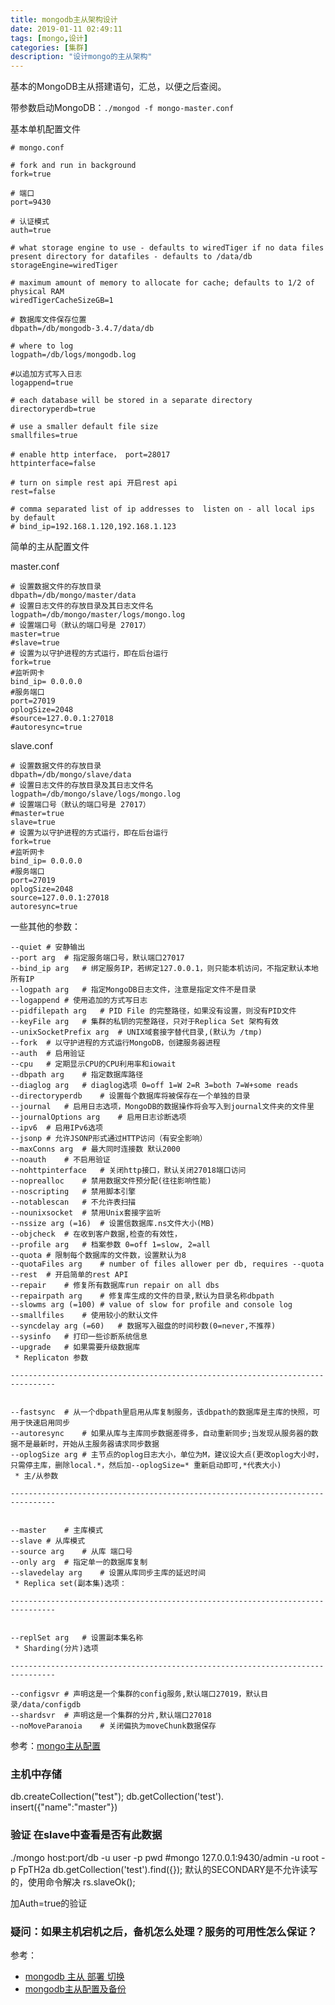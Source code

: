 ```yaml
---
title: mongodb主从架构设计
date: 2019-01-11 02:49:11
tags: [mongo,设计]
categories: [集群]
description: "设计mongo的主从架构"
---
```


基本的MongoDB主从搭建语句，汇总，以便之后查阅。
<!--more-->

带参数启动MongoDB：` ./mongod -f mongo-master.conf `


基本单机配置文件

```
# mongo.conf

# fork and run in background
fork=true

# 端口
port=9430

# 认证模式
auth=true

# what storage engine to use - defaults to wiredTiger if no data files present directory for datafiles - defaults to /data/db
storageEngine=wiredTiger

# maximum amount of memory to allocate for cache; defaults to 1/2 of physical RAM
wiredTigerCacheSizeGB=1

# 数据库文件保存位置
dbpath=/db/mongodb-3.4.7/data/db

# where to log
logpath=/db/logs/mongodb.log

#以追加方式写入日志
logappend=true

# each database will be stored in a separate directory
directoryperdb=true

# use a smaller default file size
smallfiles=true

# enable http interface， port=28017
httpinterface=false

# turn on simple rest api 开启rest api
rest=false

# comma separated list of ip addresses to  listen on - all local ips by default
# bind_ip=192.168.1.120,192.168.1.123

```

简单的主从配置文件

master.conf
```
# 设置数据文件的存放目录
dbpath=/db/mongo/master/data
# 设置日志文件的存放目录及其日志文件名
logpath=/db/mongo/master/logs/mongo.log
# 设置端口号（默认的端口号是 27017）
master=true
#slave=true
# 设置为以守护进程的方式运行，即在后台运行
fork=true
#监听网卡
bind_ip= 0.0.0.0
#服务端口
port=27019
oplogSize=2048
#source=127.0.0.1:27018
#autoresync=true

```

slave.conf

```
# 设置数据文件的存放目录
dbpath=/db/mongo/slave/data
# 设置日志文件的存放目录及其日志文件名
logpath=/db/mongo/slave/logs/mongo.log
# 设置端口号（默认的端口号是 27017）
#master=true
slave=true
# 设置为以守护进程的方式运行，即在后台运行
fork=true
#监听网卡
bind_ip= 0.0.0.0
#服务端口
port=27019
oplogSize=2048
source=127.0.0.1:27018
autoresync=true

```

一些其他的参数：
```
--quiet # 安静输出
--port arg  # 指定服务端口号，默认端口27017
--bind_ip arg   # 绑定服务IP，若绑定127.0.0.1，则只能本机访问，不指定默认本地所有IP
--logpath arg   # 指定MongoDB日志文件，注意是指定文件不是目录
--logappend # 使用追加的方式写日志
--pidfilepath arg   # PID File 的完整路径，如果没有设置，则没有PID文件
--keyFile arg   # 集群的私钥的完整路径，只对于Replica Set 架构有效
--unixSocketPrefix arg  # UNIX域套接字替代目录,(默认为 /tmp)
--fork  # 以守护进程的方式运行MongoDB，创建服务器进程
--auth  # 启用验证
--cpu   # 定期显示CPU的CPU利用率和iowait
--dbpath arg    # 指定数据库路径
--diaglog arg   # diaglog选项 0=off 1=W 2=R 3=both 7=W+some reads
--directoryperdb    # 设置每个数据库将被保存在一个单独的目录
--journal   # 启用日志选项，MongoDB的数据操作将会写入到journal文件夹的文件里
--journalOptions arg    # 启用日志诊断选项
--ipv6  # 启用IPv6选项
--jsonp # 允许JSONP形式通过HTTP访问（有安全影响）
--maxConns arg  # 最大同时连接数 默认2000
--noauth    # 不启用验证
--nohttpinterface   # 关闭http接口，默认关闭27018端口访问
--noprealloc    # 禁用数据文件预分配(往往影响性能)
--noscripting   # 禁用脚本引擎
--notablescan   # 不允许表扫描
--nounixsocket  # 禁用Unix套接字监听
--nssize arg (=16)  # 设置信数据库.ns文件大小(MB)
--objcheck  # 在收到客户数据,检查的有效性，
--profile arg   # 档案参数 0=off 1=slow, 2=all
--quota # 限制每个数据库的文件数，设置默认为8
--quotaFiles arg    # number of files allower per db, requires --quota
--rest  # 开启简单的rest API
--repair    # 修复所有数据库run repair on all dbs
--repairpath arg    # 修复库生成的文件的目录,默认为目录名称dbpath
--slowms arg (=100) # value of slow for profile and console log
--smallfiles    # 使用较小的默认文件
--syncdelay arg (=60)   # 数据写入磁盘的时间秒数(0=never,不推荐)
--sysinfo   # 打印一些诊断系统信息
--upgrade   # 如果需要升级数据库
 * Replicaton 参数
 
--------------------------------------------------------------------------------
 
 
--fastsync  # 从一个dbpath里启用从库复制服务，该dbpath的数据库是主库的快照，可用于快速启用同步
--autoresync    # 如果从库与主库同步数据差得多，自动重新同步;当发现从服务器的数据不是最新时，开始从主服务器请求同步数据
--oplogSize arg # 主节点的oplog日志大小，单位为M，建议设大点(更改oplog大小时，只需停主库，删除local.*，然后加--oplogSize=* 重新启动即可,*代表大小)
 * 主/从参数
 
--------------------------------------------------------------------------------
 
 
--master    # 主库模式
--slave # 从库模式
--source arg    # 从库 端口号
--only arg  # 指定单一的数据库复制
--slavedelay arg    # 设置从库同步主库的延迟时间
 * Replica set(副本集)选项：
 
--------------------------------------------------------------------------------
 
 
--replSet arg   # 设置副本集名称
 * Sharding(分片)选项
 
--------------------------------------------------------------------------------

--configsvr # 声明这是一个集群的config服务,默认端口27019，默认目录/data/configdb
--shardsvr  # 声明这是一个集群的分片,默认端口27018
--noMoveParanoia    # 关闭偏执为moveChunk数据保存
```

参考：[mongo主从配置](https://www.cnblogs.com/amoyzhu/p/7943018.html)

### 主机中存储


db.createCollection("test");
db.getCollection('test'). insert({"name":"master"})



### 验证 在slave中查看是否有此数据
./mongo host:port/db -u user -p pwd
#mongo 127.0.0.1:9430/admin -u root -p FpTH2a
db.getCollection('test').find({});
默认的SECONDARY是不允许读写的，使用命令解决
rs.slaveOk();


加Auth=true的验证

### 疑问：如果主机宕机之后，备机怎么处理？服务的可用性怎么保证？

参考：
- [mongodb 主从 部署 切换](https://blog.csdn.net/weixin_41988331/article/details/83116873)
- [mongodb主从配置及备份](https://blog.csdn.net/lelemom/article/details/82704980)